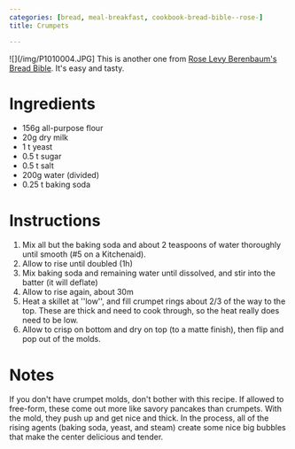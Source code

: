```yaml
---
categories: [bread, meal-breakfast, cookbook-bread-bible--rose-]
title: Crumpets

---
```

![](/img/P1010004.JPG]
This is another one from [Rose Levy Berenbaum's Bread Bible](rose-levy-berenbaum-s-bread-bi.html).  It's easy and tasty.
# Ingredients

* 156g all-purpose flour
* 20g dry milk
* 1 t yeast
* 0.5 t sugar
* 0.5 t salt
* 200g water (divided)
* 0.25 t baking soda

# Instructions

 1. Mix all but the baking soda and about 2 teaspoons of water thoroughly until smooth (#5 on a Kitchenaid).
 1. Allow to rise until doubled (1h)
 1. Mix baking soda and remaining water until dissolved, and stir into the batter (it will deflate)
 1. Allow to rise again, about 30m
 1. Heat a skillet at ''low'', and fill crumpet rings about 2/3 of the way to the top.  These are thick and need to cook through, so the heat really does need to be low.
 1. Allow to crisp on bottom and dry on top (to a matte finish), then flip and pop out of the molds.

# Notes


If you don't have crumpet molds, don't bother with this recipe.  If allowed to free-form, these come out more like savory pancakes than crumpets.  With the mold, they push up and get nice and thick.  In the process, all of the rising agents (baking soda, yeast, and steam) create some nice big bubbles that make the center delicious and tender.
